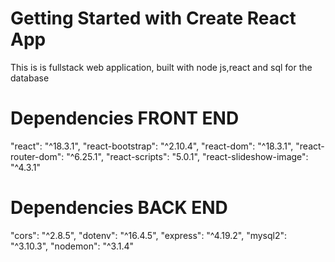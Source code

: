 # Getting Started with Create React App
This is is fullstack web application, built with node js,react and sql for the database




# Dependencies FRONT END
   "react": "^18.3.1",
    "react-bootstrap": "^2.10.4",
    "react-dom": "^18.3.1",
    "react-router-dom": "^6.25.1",
    "react-scripts": "5.0.1",
    "react-slideshow-image": "^4.3.1"
 
 




 # Dependencies BACK END


"cors": "^2.8.5",
"dotenv": "^16.4.5",
"express": "^4.19.2",
"mysql2": "^3.10.3",
"nodemon": "^3.1.4"
    
